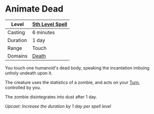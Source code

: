 # Animate Dead

| Level    | [5th Level Spell](../../Spell%20Level.md) |
| -------- | -------------------------------------------- |
| Casting  | 6 minutes                                    |
| Duration | 1 day                                        |
| Range    | Touch                                        |
| Domains  | [Death](../../../Spell%20Domains/Death.md)   |

You touch one humanoid's dead body, speaking the incantation imbuing unholy undeath upon it.

The creature uses the statistics of a zombie, and acts on your [Turn](../../../../Game%20Procedures/Turn.md), controlled by you.

The zombie disintegrates into dust after 1 day.

*Upcast: Increase the duration by 1 day per spell level*
